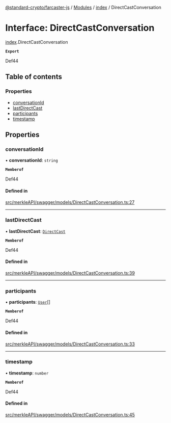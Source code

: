[@standard-crypto/farcaster-js](../README.md) / [Modules](../modules.md) / [index](../modules/index.md) / DirectCastConversation

# Interface: DirectCastConversation

[index](../modules/index.md).DirectCastConversation

**`Export`**

Def44

## Table of contents

### Properties

- [conversationId](index.DirectCastConversation.md#conversationid)
- [lastDirectCast](index.DirectCastConversation.md#lastdirectcast)
- [participants](index.DirectCastConversation.md#participants)
- [timestamp](index.DirectCastConversation.md#timestamp)

## Properties

### conversationId

• **conversationId**: `string`

**`Memberof`**

Def44

#### Defined in

[src/merkleAPI/swagger/models/DirectCastConversation.ts:27](https://github.com/standard-crypto/farcaster-js/blob/main/src/merkleAPI/swagger/models/DirectCastConversation.ts#L27)

___

### lastDirectCast

• **lastDirectCast**: [`DirectCast`](index.DirectCast.md)

**`Memberof`**

Def44

#### Defined in

[src/merkleAPI/swagger/models/DirectCastConversation.ts:39](https://github.com/standard-crypto/farcaster-js/blob/main/src/merkleAPI/swagger/models/DirectCastConversation.ts#L39)

___

### participants

• **participants**: [`User`](index.User.md)[]

**`Memberof`**

Def44

#### Defined in

[src/merkleAPI/swagger/models/DirectCastConversation.ts:33](https://github.com/standard-crypto/farcaster-js/blob/main/src/merkleAPI/swagger/models/DirectCastConversation.ts#L33)

___

### timestamp

• **timestamp**: `number`

**`Memberof`**

Def44

#### Defined in

[src/merkleAPI/swagger/models/DirectCastConversation.ts:45](https://github.com/standard-crypto/farcaster-js/blob/main/src/merkleAPI/swagger/models/DirectCastConversation.ts#L45)
